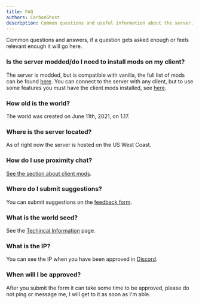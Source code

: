 ```yaml
---
title: FAQ
authors: CarbonGhost
description: Common questions and useful information about the server.
---
```


Common questions and answers, if a question gets asked enough or feels relevant enough it will go here.

### Is the server modded/do I need to install mods on my client?

The server is modded, but is compatible with vanilla, the full list of mods can be found [here](https://github.com/CarbonGhost/Prosperity/wiki/Tweaks-and-Changes). You can connect to the server with any client, but to use some features you must have the client mods installed, see [here](https://github.com/CarbonGhost/Prosperity/wiki/Tweaks-and-Changes#client-mods).

### How old is the world?

The world was created on June 11th, 2021, on 1.17.

### Where is the server located?

As of right now the server is hosted on the US West Coast.

### How do I use proximity chat?

[See the section about client mods](https://github.com/CarbonGhost/Prosperity/wiki/Tweaks-and-Changes#client-mods).

### Where do I submit suggestions?

You can submit suggestions on the [feedback form](https://forms.gle/NmSfgZgRwaYHLAkA9).

### What is the world seed?

See the [Techincal Information](https://github.com/CarbonGhost/Prosperity/wiki/Technical-Information) page.

### What is the IP?

You can see the IP when you have been approved in [Discord](https://discord.gg/hfTxZ4XxYj).

### When will I be approved?

After you submit the form it can take some time to be approved, please do not ping or message me, I will get to it as soon as I'm able.
